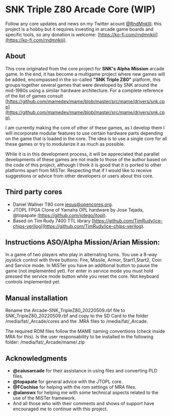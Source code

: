 # SNK Triple Z80 Arcade Core (WIP)
Follow any core updates and news on my Twitter acount [@RndMnkIII](https://twitter.com/RndMnkIII). this project is a hobby but it requires investing in arcade game boards and specific tools, so any donation is welcome: [https://ko-fi.com/rndmnkiii](https://ko-fi.com/rndmnkiii).

## About
This core originated from the core project for __SNK's__ __Alpha__ __Mission__ arcade game. In the end, it has become a multigame project where new games will be added, encompassed in the so-called __"SNK Triple Z80"__ platform, this groups together several games that were developed by SNK around the mid-1980s using a similar hardware architecture. For a complete reference of the list of games consult
[https://github.com/mamedev/mame/blob/master/src/mame/drivers/snk.cpp](https://github.com/mamedev/mame/blob/master/src/mame/drivers/snk.cpp). 

I am currently making the core of other of these games, as I develop them I will incorporate modular features to use certain hardware parts depending on the game that is loaded in the core. The idea is to use a single core for all these games or try to modularize it as much as possible.

While it is in this development process, it will be appreciated that parallel developments of these games are not made to those of the author based on the code of this project, although I think it is good that it is ported to other platforms apart from MiSTer. Respecting that if I would like to receive suggestions or advice from other developers or users about this core.

## Third party cores
* Daniel Wallner T80 core [jesus@opencores.org](https://opencores.org/projects/t80).
* JTOPL FPGA Clone of Yamaha OPL hardware by Jose Tejada, @topapate [(https://github.com/jotego/jtopl)](https://github.com/jotego/jtopl).
* Based on Tim Rudy 7400 TTL library [https://github.com/TimRudy/ice-chips-verilog](https://github.com/TimRudy/ice-chips-verilog).
## Instructions ASO/Alpha Mission/Arian Mission:
In a game of two players who play in alternating turns. 
You use a 8-way joystick control with three buttons: Fire, Missile, Armor, Start1,Start2, Coin and Service mode. In MiSTer you have an additional button to pause the game (not implemented yet).
For enter in service mode you must hold pressed the service mode button while you reset the core. Not keyboard controls implemented yet.

## Manual installation
Rename the Arcade-SNK_TripleZ80_20220509.rbf file to SNK_TripleZ80_20220509.rbf and copy to the SD Card to the folder  /media/fat/_Arcade/cores and the .MRA files to /media/fat/_Arcade.

The required ROM files follow the MAME naming conventions (check inside MRA for this). Is the user responsability to be installed in the following folder:
/media/fat/_Arcade/mame/<mame rom>.zip

## Acknowledgments
* __@caiusarcade__ for their assistance in using files and converting PLD files.
* __@topapate__ for general advice with the JTOPL core.
* __@FCochise__ for helping with the rom settings of MRA files.
* __@alanswx__ for helping me with some technical aspects related to the use of the MiSTer framework.
* And all those who with their comments and shows of support have encouraged me to continue with this project.
